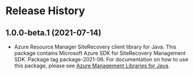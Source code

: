 # Release History

## 1.0.0-beta.1 (2021-07-14)

- Azure Resource Manager SiteRecovery client library for Java. This package contains Microsoft Azure SDK for SiteRecovery Management SDK.  Package tag package-2021-06. For documentation on how to use this package, please see [Azure Management Libraries for Java](https://aka.ms/azsdk/java/mgmt).
